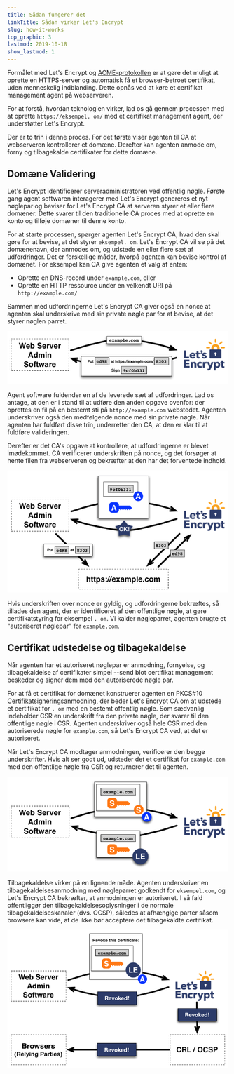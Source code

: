 ```yaml
---
title: Sådan fungerer det
linkTitle: Sådan virker Let's Encrypt
slug: how-it-works
top_graphic: 3
lastmod: 2019-10-18
show_lastmod: 1
---
```



Formålet med Let's&nbsp;Encrypt og [ACME-protokollen](https://tools.ietf.org/html/rfc8555) er at gøre det muligt at oprette en HTTPS-server og automatisk få et browser-betroet certifikat, uden menneskelig indblanding.  Dette opnås ved at køre et certifikat management agent på webserveren.

For at forstå, hvordan teknologien virker, lad os gå gennem processen med at oprette `https://eksempel. om/` med et certifikat management agent, der understøtter Let's&nbsp;Encrypt.

Der er to trin i denne proces.  For det første viser agenten til CA at webserveren kontrollerer et domæne.  Derefter kan agenten anmode om, forny og tilbagekalde certifikater for dette domæne.

## Domæne Validering

Let's&nbsp;Encrypt identificerer serveradministratoren ved offentlig nøgle.  Første gang agent softwaren interagerer med Let's&nbsp;Encrypt genereres et nyt nøglepar og beviser for Let's&nbsp;Encrypt CA at serveren styrer et eller flere domæner.  Dette svarer til den traditionelle CA proces med at oprette en konto og tilføje domæner til denne konto.

For at starte processen, spørger agenten Let's Encrypt CA, hvad den skal gøre for at bevise, at det styrer `eksempel. om`.  Let's Encrypt CA vil se på det domænenavn, der anmodes om, og udstede en eller flere sæt af udfordringer.   Det er forskellige måder, hvorpå agenten kan bevise kontrol af domænet.  For eksempel kan CA give agenten et valg af enten:

* Oprette en DNS-record under `example.com`, eller
* Oprette en HTTP ressource under en velkendt URI på `http://example.com/`

Sammen med udfordringerne Let's Encrypt CA giver også en nonce at agenten skal underskrive med sin private nøgle par for at bevise, at det styrer nøglen parret.

<div class="howitworks-figure">
<img alt="Anmoder om udfordringer til at validere example.com"
     src="/images/howitworks_challenge.png"/>
</div>

Agent software fuldender en af de leverede sæt af udfordringer.   Lad os antage, at den er i stand til at udføre den anden opgave ovenfor: der oprettes en fil på en bestemt sti på `http://example.com` webstedet.  Agenten underskriver også den medfølgende nonce med sin private nøgle.  Når agenten har fuldført disse trin, underretter den CA, at den er klar til at fuldføre valideringen.

Derefter er det CA's opgave at kontrollere, at udfordringerne er blevet imødekommet.  CA verificerer underskriften på nonce, og det forsøger at hente filen fra webserveren og bekræfter at den har det forventede indhold.

<div class="howitworks-figure">
<img alt="Anmoder om tilladelse til at agere for example.com"
     src="/images/howitworks_authorization.png"/>
</div>

Hvis underskriften over nonce er gyldig, og udfordringerne bekræftes, så tillades den agent, der er identificeret af den offentlige nøgle, at gøre certifikatstyring for eksempel `. om`.  Vi kalder nøgleparret, agenten brugte et "autoriseret nøglepar" for `example.com`.


## Certifikat udstedelse og tilbagekaldelse

Når agenten har et autoriseret nøglepar er anmodning, fornyelse, og tilbagekaldelse af certifikater simpel --send blot certifikat management beskeder og signer dem med den autoriserede nøgle par.

For at få et certifikat for domænet konstruerer agenten en PKCS#10 [Certifikatsigneringsanmodning](https://tools.ietf.org/html/rfc2986), der beder Let's&nbsp;Encrypt CA om at udstede et certifikat for `. om` med en bestemt offentlig nøgle.  Som sædvanlig indeholder CSR en underskrift fra den private nøgle, der svarer til den offentlige nøgle i CSR.  Agenten underskriver også hele CSR med den autoriserede nøgle for `example.com`, så Let's&nbsp;Encrypt CA ved, at det er autoriseret.

Når Let's&nbsp;Encrypt CA modtager anmodningen, verificerer den begge underskrifter.  Hvis alt ser godt ud, udsteder det et certifikat for `example.com` med den offentlige nøgle fra CSR og returnerer det til agenten.

<div class="howitworks-figure">
<img alt="Anmod om et certifikat til example.com"
     src="/images/howitworks_certificate.png"/>
</div>

Tilbagekaldelse virker på en lignende måde.  Agenten underskriver en tilbagekaldelsesanmodning med nøgleparret godkendt for `eksempel.com`, og Let's&nbsp;Encrypt CA bekræfter, at anmodningen er autoriseret.  I så fald offentliggør den tilbagekaldelsesoplysninger i de normale tilbagekaldelseskanaler (dvs. OCSP), således at afhængige parter såsom browsere kan vide, at de ikke bør acceptere det tilbagekaldte certifikat.

<div class="howitworks-figure">
<img alt="Anmodning om tilbagekaldelse af et certifikat for example.com"
     src="/images/howitworks_revocation.png"/>
</div>

